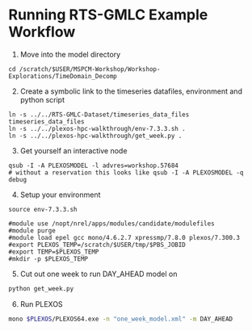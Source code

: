 # Running RTS-GMLC Example Workflow

1. Move into the model directory
 ```
 cd /scratch/$USER/MSPCM-Workshop/Workshop-Explorations/TimeDomain_Decomp
 ```

2. Create a symbolic link to the timeseries datafiles, environment and python script
 ```
 ln -s ../../RTS-GMLC-Dataset/timeseries_data_files timeseries_data_files
 ln -s ../../plexos-hpc-walkthrough/env-7.3.3.sh .
 ln -s ../../plexos-hpc-walkthrough/get_week.py .
 ```

3. Get yourself an interactive node
 ```
 qsub -I -A PLEXOSMODEL -l advres=workshop.57684 
 # without a reservation this looks like qsub -I -A PLEXOSMODEL -q debug
 ```
 
4. Setup your environment
 ```
source env-7.3.3.sh

#module use /nopt/nrel/apps/modules/candidate/modulefiles
#module purge
#module load epel gcc mono/4.6.2.7 xpressmp/7.8.0 plexos/7.300.3
#export PLEXOS_TEMP=/scratch/$USER/tmp/$PBS_JOBID
#export TEMP=$PLEXOS_TEMP
#mkdir -p $PLEXOS_TEMP 
 ```

5. Cut out one week to run DAY_AHEAD model on

 ```bash
python get_week.py
```

6. Run PLEXOS

  ```bash
mono $PLEXOS/PLEXOS64.exe -n "one_week_model.xml" -m DAY_AHEAD
```
